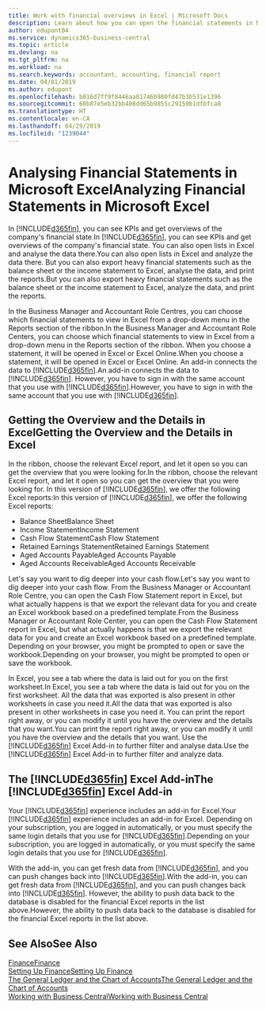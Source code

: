 ```yaml
---
title: Work with financial overviews in Excel | Microsoft Docs
description: Learn about how you can open the financial statements in Microsoft Excel from Business Central  for better analysis.
author: edupont04
ms.service: dynamics365-business-central
ms.topic: article
ms.devlang: na
ms.tgt_pltfrm: na
ms.workload: na
ms.search.keywords: accountant, accounting, financial report
ms.date: 04/01/2019
ms.author: edupont
ms.openlocfilehash: b816d7ff9f8446aa81746b980fd47b3b531e1396
ms.sourcegitcommit: 60b87e5eb32bb408dd65b9855c29159b1dfbfca8
ms.translationtype: HT
ms.contentlocale: en-CA
ms.lasthandoff: 04/29/2019
ms.locfileid: "1239044"
---
```

# <a name="analyzing-financial-statements-in-microsoft-excel"></a><span data-ttu-id="ebc33-103">Analysing Financial Statements in Microsoft Excel</span><span class="sxs-lookup"><span data-stu-id="ebc33-103">Analyzing Financial Statements in Microsoft Excel</span></span>
<span data-ttu-id="ebc33-104">In [!INCLUDE[d365fin](includes/d365fin_md.md)], you can see KPIs and get overviews of the company's financial state.</span><span class="sxs-lookup"><span data-stu-id="ebc33-104">In [!INCLUDE[d365fin](includes/d365fin_md.md)], you can see KPIs and get overviews of the company's financial state.</span></span> <span data-ttu-id="ebc33-105">You can also open lists in Excel and analyse the data there.</span><span class="sxs-lookup"><span data-stu-id="ebc33-105">You can also open lists in Excel and analyze the data there.</span></span> <span data-ttu-id="ebc33-106">But you can also export heavy financial statements such as the balance sheet or the income statement to Excel, analyse the data, and print the reports.</span><span class="sxs-lookup"><span data-stu-id="ebc33-106">But you can also export heavy financial statements such as the balance sheet or the income statement to Excel, analyze the data, and print the reports.</span></span>  

<span data-ttu-id="ebc33-107">In the Business Manager and Accountant Role Centres, you can choose which financial statements to view in Excel from a drop-down menu in the Reports section of the ribbon.</span><span class="sxs-lookup"><span data-stu-id="ebc33-107">In the Business Manager and Accountant Role Centers, you can choose which financial statements to view in Excel from a drop-down menu in the Reports section of the ribbon.</span></span> <span data-ttu-id="ebc33-108">When you choose a statement, it will be opened in Excel or Excel Online.</span><span class="sxs-lookup"><span data-stu-id="ebc33-108">When you choose a statement, it will be opened in Excel or Excel Online.</span></span> <span data-ttu-id="ebc33-109">An add-in connects the data to [!INCLUDE[d365fin](includes/d365fin_md.md)].</span><span class="sxs-lookup"><span data-stu-id="ebc33-109">An add-in connects the data to [!INCLUDE[d365fin](includes/d365fin_md.md)].</span></span> <span data-ttu-id="ebc33-110">However, you have to sign in with the same account that you use with [!INCLUDE[d365fin](includes/d365fin_md.md)].</span><span class="sxs-lookup"><span data-stu-id="ebc33-110">However, you have to sign in with the same account that you use with [!INCLUDE[d365fin](includes/d365fin_md.md)].</span></span>  

## <a name="getting-the-overview-and-the-details-in-excel"></a><span data-ttu-id="ebc33-111">Getting the Overview and the Details in Excel</span><span class="sxs-lookup"><span data-stu-id="ebc33-111">Getting the Overview and the Details in Excel</span></span>
<span data-ttu-id="ebc33-112">In the ribbon, choose the relevant Excel report, and let it open so you can get the overview that you were looking for.</span><span class="sxs-lookup"><span data-stu-id="ebc33-112">In the ribbon, choose the relevant Excel report, and let it open so you can get the overview that you were looking for.</span></span> <span data-ttu-id="ebc33-113">In this version of [!INCLUDE[d365fin](includes/d365fin_md.md)], we offer the following Excel reports:</span><span class="sxs-lookup"><span data-stu-id="ebc33-113">In this version of [!INCLUDE[d365fin](includes/d365fin_md.md)], we offer the following Excel reports:</span></span>

- <span data-ttu-id="ebc33-114">Balance Sheet</span><span class="sxs-lookup"><span data-stu-id="ebc33-114">Balance Sheet</span></span>  
- <span data-ttu-id="ebc33-115">Income Statement</span><span class="sxs-lookup"><span data-stu-id="ebc33-115">Income Statement</span></span>  
- <span data-ttu-id="ebc33-116">Cash Flow Statement</span><span class="sxs-lookup"><span data-stu-id="ebc33-116">Cash Flow Statement</span></span>  
- <span data-ttu-id="ebc33-117">Retained Earnings Statement</span><span class="sxs-lookup"><span data-stu-id="ebc33-117">Retained Earnings Statement</span></span>  
- <span data-ttu-id="ebc33-118">Aged Accounts Payable</span><span class="sxs-lookup"><span data-stu-id="ebc33-118">Aged Accounts Payable</span></span>  
- <span data-ttu-id="ebc33-119">Aged Accounts Receivable</span><span class="sxs-lookup"><span data-stu-id="ebc33-119">Aged Accounts Receivable</span></span>  

<span data-ttu-id="ebc33-120">Let's say you want to dig deeper into your cash flow.</span><span class="sxs-lookup"><span data-stu-id="ebc33-120">Let's say you want to dig deeper into your cash flow.</span></span> <span data-ttu-id="ebc33-121">From the Business Manager or Accountant Role Centre, you can open the Cash Flow Statement report in Excel, but what actually happens is that we export the relevant data for you and create an Excel workbook based on a predefined template.</span><span class="sxs-lookup"><span data-stu-id="ebc33-121">From the Business Manager or Accountant Role Center, you can open the Cash Flow Statement report in Excel, but what actually happens is that we export the relevant data for you and create an Excel workbook based on a predefined template.</span></span> <span data-ttu-id="ebc33-122">Depending on your browser, you might be prompted to open or save the workbook.</span><span class="sxs-lookup"><span data-stu-id="ebc33-122">Depending on your browser, you might be prompted to open or save the workbook.</span></span>  

<span data-ttu-id="ebc33-123">In Excel, you see a tab where the data is laid out for you on the first worksheet.</span><span class="sxs-lookup"><span data-stu-id="ebc33-123">In Excel, you see a tab where the data is laid out for you on the first worksheet.</span></span> <span data-ttu-id="ebc33-124">All the data that was exported is also present in other worksheets in case you need it.</span><span class="sxs-lookup"><span data-stu-id="ebc33-124">All the data that was exported is also present in other worksheets in case you need it.</span></span> <span data-ttu-id="ebc33-125">You can print the report right away, or you can modify it until you have the overview and the details that you want.</span><span class="sxs-lookup"><span data-stu-id="ebc33-125">You can print the report right away, or you can modify it until you have the overview and the details that you want.</span></span> <span data-ttu-id="ebc33-126">Use the [!INCLUDE[d365fin](includes/d365fin_md.md)] Excel Add-in to further filter and analyse data.</span><span class="sxs-lookup"><span data-stu-id="ebc33-126">Use the [!INCLUDE[d365fin](includes/d365fin_md.md)] Excel Add-in to further filter and analyze data.</span></span>  

## <a name="the-included365finincludesd365finmdmd-excel-add-in"></a><span data-ttu-id="ebc33-127">The [!INCLUDE[d365fin](includes/d365fin_md.md)] Excel Add-in</span><span class="sxs-lookup"><span data-stu-id="ebc33-127">The [!INCLUDE[d365fin](includes/d365fin_md.md)] Excel Add-in</span></span>
<span data-ttu-id="ebc33-128">Your [!INCLUDE[d365fin](includes/d365fin_md.md)] experience includes an add-in for Excel.</span><span class="sxs-lookup"><span data-stu-id="ebc33-128">Your [!INCLUDE[d365fin](includes/d365fin_md.md)] experience includes an add-in for Excel.</span></span> <span data-ttu-id="ebc33-129">Depending on your subscription, you are logged in automatically, or you must specify the same login details that you use for [!INCLUDE[d365fin](includes/d365fin_md.md)].</span><span class="sxs-lookup"><span data-stu-id="ebc33-129">Depending on your subscription, you are logged in automatically, or you must specify the same login details that you use for [!INCLUDE[d365fin](includes/d365fin_md.md)].</span></span>  

<span data-ttu-id="ebc33-130">With the add-in, you can get fresh data from [!INCLUDE[d365fin](includes/d365fin_md.md)], and you can push changes back into [!INCLUDE[d365fin](includes/d365fin_md.md)].</span><span class="sxs-lookup"><span data-stu-id="ebc33-130">With the add-in, you can get fresh data from [!INCLUDE[d365fin](includes/d365fin_md.md)], and you can push changes back into [!INCLUDE[d365fin](includes/d365fin_md.md)].</span></span> <span data-ttu-id="ebc33-131">However, the ability to push data back to the database is disabled for the financial Excel reports in the list above.</span><span class="sxs-lookup"><span data-stu-id="ebc33-131">However, the ability to push data back to the database is disabled for the financial Excel reports in the list above.</span></span>  

## <a name="see-also"></a><span data-ttu-id="ebc33-132">See Also</span><span class="sxs-lookup"><span data-stu-id="ebc33-132">See Also</span></span>
[<span data-ttu-id="ebc33-133">Finance</span><span class="sxs-lookup"><span data-stu-id="ebc33-133">Finance</span></span>](finance.md)  
[<span data-ttu-id="ebc33-134">Setting Up Finance</span><span class="sxs-lookup"><span data-stu-id="ebc33-134">Setting Up Finance</span></span>](finance-setup-finance.md)  
[<span data-ttu-id="ebc33-135">The General Ledger and the Chart of Accounts</span><span class="sxs-lookup"><span data-stu-id="ebc33-135">The General Ledger and the Chart of Accounts</span></span>](finance-general-ledger.md)  
[<span data-ttu-id="ebc33-136">Working with Business Central</span><span class="sxs-lookup"><span data-stu-id="ebc33-136">Working with Business Central</span></span>](ui-work-product.md)  

